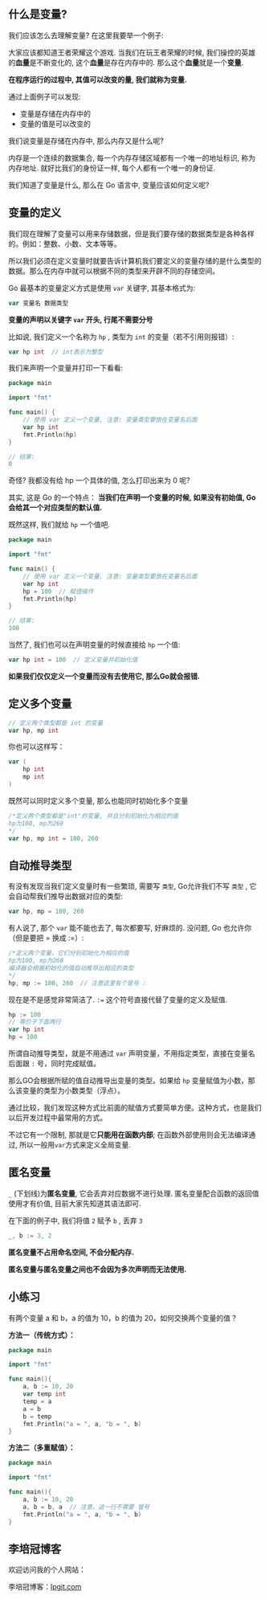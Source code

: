 ## 什么是变量?

我们应该怎么去理解变量? 在这里我要举一个例子: 

大家应该都知道王者荣耀这个游戏. 当我们在玩王者荣耀的时候, 我们操控的英雄的**血量**是不断变化的, 这个**血量**是存在内存中的. 那么这个**血量**就是一个**变量**. 

**在程序运行的过程中, 其值可以改变的量, 我们就称为变量.**

通过上面例子可以发现:

- 变量是存储在内存中的
- 变量的值是可以改变的

我们说变量是存储在内存中, 那么内存又是什么呢?

内存是一个连续的数据集合, 每一个内存存储区域都有一个唯一的地址标识, 称为内存地址. 就好比我们的身份证一样, 每个人都有一个唯一的身份证.

我们知道了变量是什么, 那么在 Go 语言中, 变量应该如何定义呢?

## 变量的定义

我们现在理解了变量可以用来存储数据，但是我们要存储的数据类型是各种各样的。例如：整数、小数、文本等等。

所以我们必须在定义变量时就要告诉计算机我们要定义的变量存储的是什么类型的数据。那么在内存中就可以根据不同的类型来开辟不同的存储空间。

Go 最基本的变量定义方式是使用 `var` 关键字, 其基本格式为:

```go
var 变量名 数据类型
```

**变量的声明以关键字 `var` 开头, 行尾不需要分号**

比如说, 我们定义一个名称为 `hp` , 类型为 `int` 的变量（若不引用则报错）:

```go
var hp int  // int表示为整型
```

我们来声明一个变量并打印一下看看:

```go
package main

import "fmt"

func main() {
	// 使用 var 定义一个变量, 注意: 变量类型要放在变量名后面
	var hp int
	fmt.Println(hp)
}

// 结果:
0
```

奇怪? 我都没有给 hp 一个具体的值, 怎么打印出来为 0 呢? 

其实, 这是 Go 的一个特点： **当我们在声明一个变量的时候, 如果没有初始值, Go 会给其一个对应类型的默认值.**

既然这样, 我们就给 `hp` 一个值吧.

```go
package main

import "fmt"

func main() {
	// 使用 var 定义一个变量, 注意: 变量类型要放在变量名后面
	var hp int
	hp = 100  // 赋值操作
	fmt.Println(hp)
}

// 结果:
100
```

当然了, 我们也可以在声明变量的时候直接给 `hp` 一个值:

```go
var hp int = 100  // 定义变量并初始化值
```

**如果我们仅仅定义一个变量而没有去使用它, 那么Go就会报错.**

## 定义多个变量

```go
// 定义两个类型都是 int 的变量
var hp, mp int
```

你也可以这样写：

```go
var (
	hp int
	mp int
)
```

既然可以同时定义多个变量, 那么也能同时初始化多个变量

```go
/*定义两个类型都是"int"的变量, 并且分别初始化为相应的值
hp为100, mp为260
*/
var hp, mp int = 100, 260
```

## 自动推导类型

有没有发现当我们定义变量时有一些繁琐, 需要写 `类型`, Go允许我们不写 `类型` , 它会自动帮我们推导出数据对应的类型:

```go
var hp, mp = 100, 260
```

有人说了, 那个 `var` 能不能也去了, 每次都要写, 好麻烦的. 没问题, Go 也允许你（但是要把 = 换成 :=）:

```go
/*定义两个变量，它们分别初始化为相应的值
hp为100, mp为260
编译器会根据初始化的值自动推导出相应的类型
*/
hp, mp := 100, 260  // 注意这里有个冒号 :
```

现在是不是感觉非常简洁了. `:=` 这个符号直接代替了变量的定义及赋值.

```go
hp := 100
// 等价于下面两行
var hp int
hp = 100
```

所谓自动推导类型，就是不用通过 `var` 声明变量，不用指定类型，直接在变量名后面跟 `:` 号，同时完成赋值。

那么GO会根据所赋的值自动推导出变量的类型。如果给 `hp` 变量赋值为小数，那么该变量的类型为小数类型（浮点）。

通过比较，我们发现这种方式比前面的赋值方式要简单方便。这种方式，也是我们以后开发过程中最常用的方式。

不过它有一个限制, 那就是它**只能用在函数内部**; 在函数外部使用则会无法编译通过, 所以一般用`var`方式来定义全局变量.

## 匿名变量

`_` (下划线)为**匿名变量**, 它会丢弃对应数据不进行处理. 匿名变量配合函数的返回值使用才有价值, 目前大家先知道其语法即可.

在下面的例子中, 我们将值 `2` 赋予 `b` , 丢弃 `3` 

```go
_, b := 3, 2
```

**匿名变量不占用命名空间, 不会分配内存.**

**匿名变量与匿名变量之间也不会因为多次声明而无法使用.**

## 小练习

有两个变量 a 和 b，a 的值为 10，b 的值为 20，如何交换两个变量的值？

**方法一（传统方式）：**

```go
package main

import "fmt"

func main(){
    a, b := 10, 20
    var temp int
    temp = a
    a = b
    b = temp
    fmt.Println("a = ", a, "b = ", b)
}
```

**方法二（多重赋值）：**

```go
package main

import "fmt"

func main(){
    a, b := 10, 20
    a, b = b, a  // 注意，这一行不需要 冒号
    fmt.Println("a = ", a, "b = ", b)
}
```

## 李培冠博客

欢迎访问我的个人网站：

李培冠博客：[lpgit.com](https://lpgit.com)
